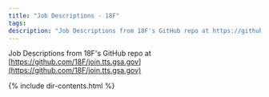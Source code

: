 ```yaml
---
title: "Job Descriptions - 18F"
tags: 
description: "Job Descriptions from 18F's GitHub repo at https://github.com/18F/join.tts.gsa.gov"
---
```


Job Descriptions from 18F's GitHub repo at [https://github.com/18F/join.tts.gsa.gov](https://github.com/18F/join.tts.gsa.gov)

{% include dir-contents.html %}

